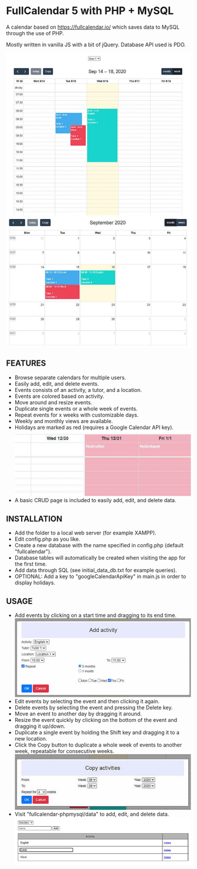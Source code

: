 # FullCalendar 5 with PHP + MySQL
A calendar based on https://fullcalendar.io/ which saves data to MySQL through the use of PHP.

Mostly written in vanilla JS with a bit of jQuery. Database API used is PDO.

![Weekly view](images/readme/weekly.jpg)
![Monthly view](images/readme/monthly.jpg)

## FEATURES
- Browse separate calendars for multiple users.
- Easily add, edit, and delete events.
- Events consists of an activity, a tutor, and a location.
- Events are colored based on activity.
- Move around and resize events.
- Duplicate single events or a whole week of events.
- Repeat events for x weeks with customizable days.
- Weekly and monthly views are available.
- Holidays are marked as red (requires a Google Calendar API key).
![Holidays](images/readme/holiday.jpg)
- A basic CRUD page is included to easily add, edit, and delete data.

## INSTALLATION
- Add the folder to a local web server (for example XAMPP).
- Edit config.php as you like.
- Create a new database with the name specified in config.php (default "fullcalendar").
- Database tables will automatically be created when visiting the app for the first time.
- Add data through SQL (see initial_data_db.txt for example queries).
- OPTIONAL: Add a key to "googleCalendarApiKey" in main.js in order to display holidays.

## USAGE
- Add events by clicking on a start time and dragging to its end time.
![Add event](images/readme/add.jpg)
- Edit events by selecting the event and then clicking it again.
- Delete events by selecting the event and pressing the Delete key.
- Move an event to another day by dragging it around.
- Resize the event quickly by clicking on the bottom of the event and dragging it up/down.
- Duplicate a single event by holding the Shift key and dragging it to a new location.
- Click the Copy button to duplicate a whole week of events to another week, repeatable for consecutive weeks.
![Copy events](images/readme/copy.jpg)
- Visit "fullcalendar-phpmysql/data" to add, edit, and delete data.
![CRUD](images/readme/crud.jpg)
